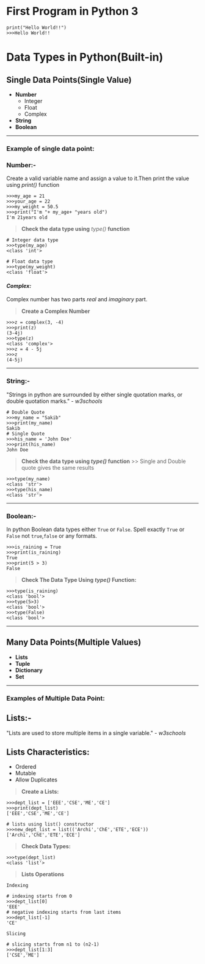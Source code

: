 # First Program in Python 3
    
    print("Hello World!!")
    >>>Hello World!!   

# __Data Types in Python(Built-in)__
## __Single Data Points(Single Value)__
* __Number__ 
    * Integer
    * Float
    * Complex
* __String__
* __Boolean__
***
### **Example of single data point:**
### __Number:-__
Create a valid variable name and assign a value to it.Then print the value using *print()* function

    >>>my_age = 21
    >>>your_age = 22
    >>>my_weight = 50.5
    >>>print("I'm "+ my_age+ "years old")
    I'm 21years old
>__Check the data type using__ *type()* __function__

    # Integer data type
    >>>type(my_age)
    <class 'int'> 

    # Float data type
    >>>type(my_weight)
    <class 'float'>

#### *__Complex:__*
Complex number has two parts *real* and *imaginary* part.

> **Create a Complex Number**

    >>>z = complex(3, -4)
    >>>print(z)
    (3-4j)
    >>>type(z)
    <class 'complex'>
    >>>z = 4 - 5j
    >>>z
    (4-5j)


***
### __String:-__ 
"Strings in python are surrounded by either single quotation marks, or double quotation marks." - *w3schools*

    # Double Quote
    >>>my_name = "Sakib"
    >>>print(my_name)
    Sakib
    # Single Quote
    >>>his_name = 'John Doe'
    >>>print(his_name)
    John Doe 
> **Check the data type using *type()* function**
    >> Single and Double quote gives the same results

    >>>type(my_name)
    <class 'str'>
    >>>type(his_name)
    <class 'str'>
---
### __Boolean:-__
In python Boolean data types either `True` or `False`. Spell exactly `True` or `False` not `true`,`false` or any formats.


    >>>is_raining = True
    >>>print(is_raining)
    True
    >>>print(5 > 3)
    False

> **Check The Data Type Using *type()* Function:**

    >>>type(is_raining)
    <class 'bool'>
    >>>type(5>3)
    <class 'bool'>
    >>>type(False)
    <class 'bool'>
---
## **Many Data Points(Multiple Values)**
* **Lists**
* **Tuple**
* **Dictionary**
* **Set**
---
### **Examples of Multiple Data Point:**
## **Lists:-**
"Lists are used to store multiple items in a single variable." - *w3schools*
## Lists Characteristics:
* Ordered
* Mutable
* Allow Duplicates
> **Create a Lists:**


    >>>dept_list = ['EEE','CSE','ME','CE']
    >>>print(dept_list)
    ['EEE','CSE','ME','CE']

    # lists using list() constructor
    >>>new_dept_list = list(('Archi','ChE','ETE','ECE'))
    ['Archi','ChE','ETE','ECE']

> **Check Data Types:**

    >>>type(dept_list)
    <class 'list'>

> **Lists Operations**

`Indexing`

    # indexing starts from 0 
    >>>dept_list[0]
    'EEE'
    # negative indexing starts from last items
    >>>dept_list[-1]
    'CE'

`Slicing`

    # slicing starts from n1 to (n2-1)
    >>>dept_list[1:3]
    ['CSE','ME']